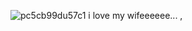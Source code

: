 ![pc5cb99du57c1](https://github.com/user-attachments/assets/c17bef6b-1a77-484f-8e5d-a19a18917d88)
i love my wifeeeeee...   ,      
